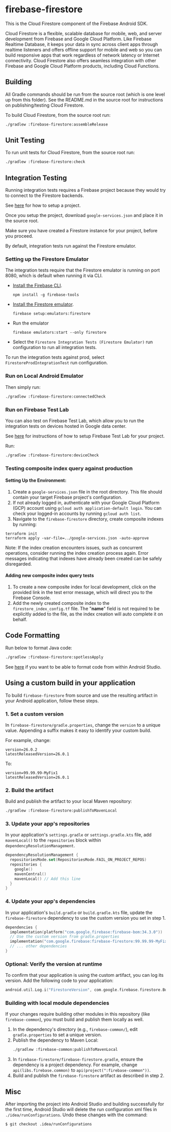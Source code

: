 # firebase-firestore

This is the Cloud Firestore component of the Firebase Android SDK.

Cloud Firestore is a flexible, scalable database for mobile, web, and server development from
Firebase and Google Cloud Platform. Like Firebase Realtime Database, it keeps your data in sync
across client apps through realtime listeners and offers offline support for mobile and web so you
can build responsive apps that work regardless of network latency or Internet connectivity. Cloud
Firestore also offers seamless integration with other Firebase and Google Cloud Platform products,
including Cloud Functions.

## Building

All Gradle commands should be run from the source root (which is one level up from this folder). See
the README.md in the source root for instructions on publishing/testing Cloud Firestore.

To build Cloud Firestore, from the source root run:

```bash
./gradlew :firebase-firestore:assembleRelease
```

## Unit Testing

To run unit tests for Cloud Firestore, from the source root run:

```bash
./gradlew :firebase-firestore:check
```

## Integration Testing

Running integration tests requires a Firebase project because they would try to connect to the
Firestore backends.

See [here](../README.md#project-setup) for how to setup a project.

Once you setup the project, download `google-services.json` and place it in the source root.

Make sure you have created a Firestore instance for your project, before you proceed.

By default, integration tests run against the Firestore emulator.

### Setting up the Firestore Emulator

The integration tests require that the Firestore emulator is running on port 8080, which is default
when running it via CLI.

- [Install the Firebase CLI](https://firebase.google.com/docs/cli/).
  ```
  npm install -g firebase-tools
  ```
- [Install the Firestore emulator](https://firebase.google.com/docs/firestore/security/test-rules-emulator#install_the_emulator).
  ```
  firebase setup:emulators:firestore
  ```
- Run the emulator
  ```
  firebase emulators:start --only firestore
  ```
- Select the `Firestore Integration Tests (Firestore Emulator)` run configuration to run all
  integration tests.

To run the integration tests against prod, select `FirestoreProdIntegrationTest` run configuration.

### Run on Local Android Emulator

Then simply run:

```bash
./gradlew :firebase-firestore:connectedCheck
```

### Run on Firebase Test Lab

You can also test on Firebase Test Lab, which allow you to run the integration tests on devices
hosted in Google data center.

See [here](../README.md#running-integration-tests-on-firebase-test-lab) for instructions of how to
setup Firebase Test Lab for your project.

Run:

```bash
./gradlew :firebase-firestore:deviceCheck
```

### Testing composite index query against production

#### Setting Up the Environment:

1. Create a `google-services.json` file in the root directory. This file should contain your target
   Firebase project's configuration.
2. If not already logged in, authenticate with your Google Cloud Platform (GCP) account using
   `gcloud auth application-default login`. You can check your logged-in accounts by running
   `gcloud auth list`.
3. Navigate to the `firebase-firestore` directory, create composite indexes by running:

```
terraform init
terraform apply -var-file=../google-services.json -auto-approve
```

Note: If the index creation encounters issues, such as concurrent operations, consider running the
index creation process again. Error messages indicating that indexes have already been created can
be safely disregarded.

#### Adding new composite index query tests

1. To create a new composite index for local development, click on the provided link in the test
   error message, which will direct you to the Firebase Console.
2. Add the newly created composite index to the `firestore_index_config.tf` file. The "**name**"
   field is not required to be explicitly added to the file, as the index creation will auto
   complete it on behalf.

## Code Formatting

Run below to format Java code:

```bash
./gradlew :firebase-firestore:spotlessApply
```

See [here](../README.md#code-formatting) if you want to be able to format code from within Android
Studio.

## Using a custom build in your application

To build `firebase-firestore` from source and use the resulting artifact in your Android
application, follow these steps.

### 1. Set a custom version

In `firebase-firestore/gradle.properties`, change the `version` to a unique value. Appending a
suffix makes it easy to identify your custom build.

For example, change:

```
version=26.0.2
latestReleasedVersion=26.0.1
```

To:

```
version=99.99.99-MyFix1
latestReleasedVersion=26.0.1
```

### 2. Build the artifact

Build and publish the artifact to your local Maven repository:

```bash
./gradlew :firebase-firestore:publishToMavenLocal
```

### 3. Update your app's repositories

In your application's `settings.gradle` or `settings.gradle.kts` file, add `mavenLocal()` to the
`repositories` block within `dependencyResolutionManagement`.

```kotlin
dependencyResolutionManagement {
  repositoriesMode.set(RepositoriesMode.FAIL_ON_PROJECT_REPOS)
  repositories {
    google()
    mavenCentral()
    mavenLocal() // Add this line
  }
}
```

### 4. Update your app's dependencies

In your application's `build.gradle` or `build.gradle.kts` file, update the `firebase-firestore`
dependency to use the custom version you set in step 1.

```kotlin
dependencies {
  implementation(platform("com.google.firebase:firebase-bom:34.3.0"))
  // Use the custom version from gradle.properties
  implementation("com.google.firebase:firebase-firestore:99.99.99-MyFix1")
  // ... other dependencies
}
```

### Optional: Verify the version at runtime

To confirm that your application is using the custom artifact, you can log its version. Add the
following code to your application:

```kotlin
android.util.Log.i("FirestoreVersion", com.google.firebase.firestore.BuildConfig.VERSION_NAME)
```

### Building with local module dependencies

If your changes require building other modules in this repository (like `firebase-common`), you must
build and publish them locally as well.

1.  In the dependency's directory (e.g., `firebase-common/`), edit `gradle.properties` to set a
    unique version.
2.  Publish the dependency to Maven Local:
    ```bash
    ./gradlew :firebase-common:publishToMavenLocal
    ```
3.  In `firebase-firestore/firebase-firestore.gradle`, ensure the dependency is a project
    dependency. For example, change `api(libs.firebase.common)` to
    `api(project(":firebase-common"))`.
4.  Build and publish the `firebase-firestore` artifact as described in step 2.

## Misc

After importing the project into Android Studio and building successfully for the first time,
Android Studio will delete the run configuration xml files in `./idea/runConfigurations`. Undo these
changes with the command:

```
$ git checkout .idea/runConfigurations
```
